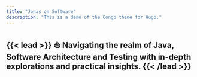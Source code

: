 ```yaml
---
title: "Jonas on Software" 
description: "This is a demo of the Congo theme for Hugo."
---
```


{{< lead >}}
:boat: Navigating the realm of Java, Software Architecture and Testing with in-depth explorations and practical insights.
{{< /lead >}}
---
